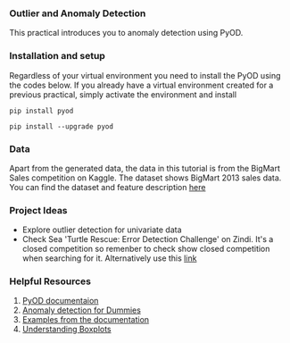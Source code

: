 ### Outlier and Anomaly Detection
This practical introduces you to anomaly detection using PyOD. 

### Installation and setup
Regardless of your virtual environment you need to install the PyOD using the codes below. 
If you already have a virtual environment created for a previous practical, simply activate the environment and install

```
pip install pyod

pip install --upgrade pyod 

```

### Data
Apart from the generated data, the data in this tutorial is from the BigMart Sales competition on Kaggle. The dataset shows BigMart 2013 sales data. 
You can find the dataset and feature description [here](https://www.kaggle.com/hiralmshah/bigmart-sales-prediction/data)

### Project Ideas
- Explore outlier detection for univariate data
- Check Sea 'Turtle Rescue: Error Detection Challenge' on Zindi. It's a closed competition so remenber to check show closed competition when searching for it. Alternatively use this [link](https://zindi.africa/competitions/sea-turtle-rescue-error-detection-challenge)


### Helpful Resources
1. [PyOD documentaion](https://pyod.readthedocs.io/en/latest/)
2. [Anomaly detection for Dummies](https://towardsdatascience.com/anomaly-detection-for-dummies-15f148e559c1)
3. [Examples from the documentation](https://pyod.readthedocs.io/en/latest/example.html)
4. [Understanding Boxplots](https://towardsdatascience.com/understanding-boxplots-5e2df7bcbd51)
